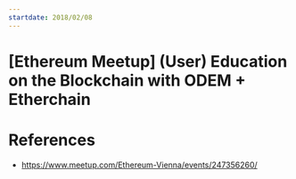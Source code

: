 ```yaml
---
startdate: 2018/02/08
---
```

# [Ethereum Meetup] (User) Education on the Blockchain with ODEM + Etherchain

# References
* https://www.meetup.com/Ethereum-Vienna/events/247356260/
